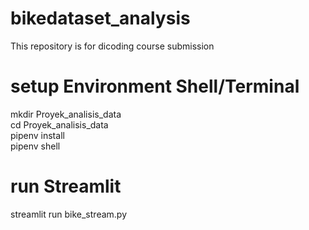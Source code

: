 # bikedataset_analysis
This repository is for dicoding course submission

# setup Environment Shell/Terminal
mkdir Proyek_analisis_data
<br/>cd Proyek_analisis_data
<br/>pipenv install
<br/>pipenv shell

# run Streamlit
streamlit run bike_stream.py
